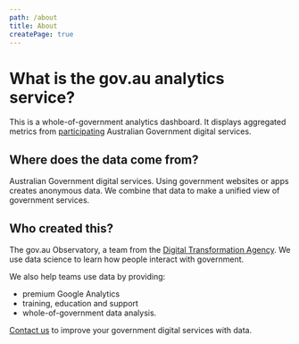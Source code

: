 ```yaml
---
path: /about
title: About
createPage: true
---
```


# What is the gov.au analytics service?



This is a whole-of-government analytics dashboard. It displays aggregated metrics from [participating](https://dta.gov.au/our-projects/google-analytics-government/) Australian Government digital services.

## Where does the data come from?

Australian Government digital services. Using government websites or apps creates anonymous data. We combine that data to make a unified view of government services. 

## Who created this?

The gov.au Observatory, a team from the [Digital Transformation Agency](https://dta.gov.au). We use data science to learn how people interact with government.

We also help teams use data by providing:
- premium Google Analytics
- training, education and support
- whole-of-government data analysis.

[Contact us](/contact) to improve your government digital services with data.
